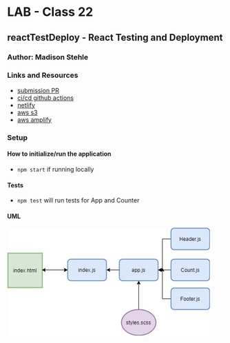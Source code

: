 # LAB - Class 22

## reactTestDeploy - React Testing and Deployment

### Author: Madison Stehle

### Links and Resources

- [submission PR](https://github.com/madisonstehle/reactTestDeploy/pull/1)
- [ci/cd github actions]()
- [netlify](https://elastic-yalow-2f773f.netlify.app/)
- [aws s3](http://react-test-deploy-401n16.s3-website-us-west-2.amazonaws.com/)
- [aws amplify](https://master.d3rgknq439yezj.amplifyapp.com/)

### Setup

#### How to initialize/run the application

- `npm start` if running locally

#### Tests

- `npm test` will run tests for App and Counter

#### UML

![Lab 22 UML Diagram](./assets/401n16_lab22.jpg)